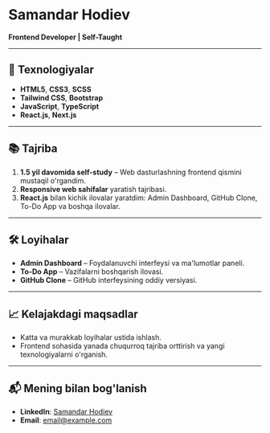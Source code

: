 # Samandar Hodiev

**Frontend Developer | Self-Taught**

---

## 🔧 Texnologiyalar
- **HTML5**, **CSS3**, **SCSS**
- **Tailwind CSS**, **Bootstrap**
- **JavaScript**, **TypeScript**
- **React.js**, **Next.js**

---

## 📚 Tajriba
1. **1.5 yil davomida self-study** – Web dasturlashning frontend qismini mustaqil o'rgandim.
2. **Responsive web sahifalar** yaratish tajribasi.
3. **React.js** bilan kichik ilovalar yaratdim: Admin Dashboard, GitHub Clone, To-Do App va boshqa ilovalar.

---

## 🛠 Loyihalar
- **Admin Dashboard** – Foydalanuvchi interfeysi va ma'lumotlar paneli.
- **To-Do App** – Vazifalarni boshqarish ilovasi.
- **GitHub Clone** – GitHub interfeysining oddiy versiyasi.

---

## 📈 Kelajakdagi maqsadlar
- Katta va murakkab loyihalar ustida ishlash.
- Frontend sohasida yanada chuqurroq tajriba orttirish va yangi texnologiyalarni o'rganish.

---

## 📬 Mening bilan bog'lanish
- **LinkedIn**: [Samandar Hodiev](https://www.linkedin.com/in/samandarhodiev)
- **Email**: [email@example.com](mailto:email@example.com)
